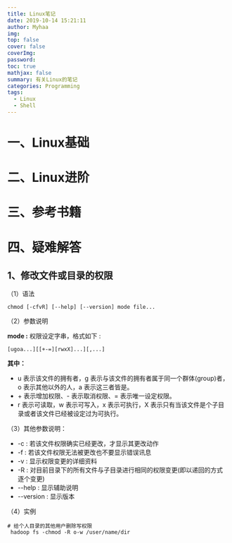```yaml
---
title: Linux笔记
date: 2019-10-14 15:21:11
author: Myhaa
img:
top: false
cover: false
coverImg:
password:
toc: true
mathjax: false
summary: 有关Linux的笔记
categories: Programming
tags:
  - Linux
  - Shell
---
```


# 一、Linux基础

# 二、Linux进阶

# 三、参考书籍

# 四、疑难解答

## 1、修改文件或目录的权限

（1）语法

```shell
chmod [-cfvR] [--help] [--version] mode file...
```

（2）参数说明

**mode :** 权限设定字串，格式如下 :

```shell
[ugoa...][[+-=][rwxX]...][,...]
```

**其中：**

- u 表示该文件的拥有者，g 表示与该文件的拥有者属于同一个群体(group)者，o 表示其他以外的人，a 表示这三者皆是。
- \+ 表示增加权限、- 表示取消权限、= 表示唯一设定权限。
- r 表示可读取，w 表示可写入，x 表示可执行，X 表示只有当该文件是个子目录或者该文件已经被设定过为可执行。

（3）其他参数说明：

- -c : 若该文件权限确实已经更改，才显示其更改动作
- -f : 若该文件权限无法被更改也不要显示错误讯息
- -v : 显示权限变更的详细资料
- -R : 对目前目录下的所有文件与子目录进行相同的权限变更(即以递回的方式逐个变更)
- --help : 显示辅助说明
- --version : 显示版本

（4）实例

```shell
# 给个人目录的其他用户删除写权限
 hadoop fs -chmod -R o-w /user/name/dir
```

